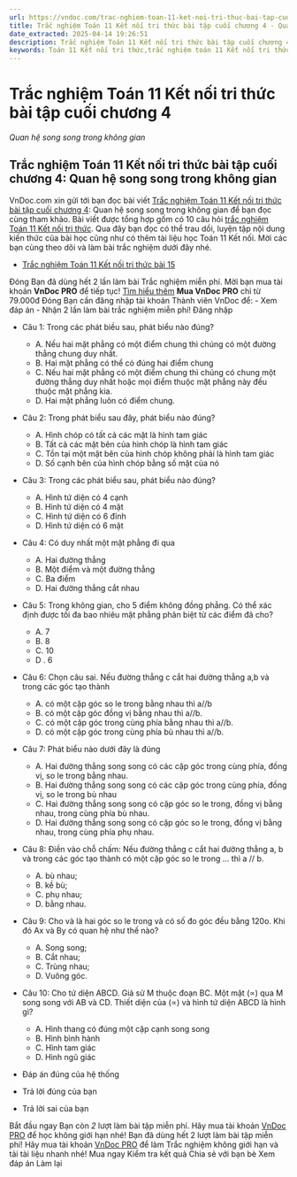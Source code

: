 ```yaml
---
url: https://vndoc.com/trac-nghiem-toan-11-ket-noi-tri-thuc-bai-tap-cuoi-chuong-4-316223
title: Trắc nghiệm Toán 11 Kết nối tri thức bài tập cuối chương 4 - Quan hệ song song trong không gian - VnDoc.com
date_extracted: 2025-04-14 19:26:51
description: Trắc nghiệm Toán 11 Kết nối tri thức bài tập cuối chương 4: Quan hệ song song trong không gian được VnDoc.com sưu tầm và xin gửi tới bạn đọc cùng tham khảo.
keywords: Toán 11 Kết nối tri thức,trắc nghiệm toán 11 Kết nối tri thức,toán lớp 11 Kết nối tri thức,trắc nghiệm toán 11 kết nối,toán 11 kết nối,trắc nghiệm toán 11,trắc nghiệm toán 11 kết nối tri thức bài tập cuối chương 4,Trắc nghiệm Toán 11 Kết nối tri thức bài tập cuối chương 4 Quan hệ song song trong không gian,bài tập cuối chương 4 Quan hệ song song trong không gian,Quan hệ song song trong không gian
---
```


# Trắc nghiệm Toán 11 Kết nối tri thức bài tập cuối chương 4
 _Quan hệ song song trong không gian_
## Trắc nghiệm Toán 11 Kết nối tri thức bài tập cuối chương 4: Quan hệ song song trong không gian
VnDoc.com xin gửi tới bạn đọc bài viết [Trắc nghiệm Toán 11 Kết nối tri thức bài tập cuối chương 4](<https://vndoc.com/trac-nghiem-toan-11-ket-noi-tri-thuc-bai-tap-cuoi-chuong-4-316223>): Quan hệ song song trong không gian để bạn đọc cùng tham khảo.
Bài viết được tổng hợp gồm có 10 câu hỏi [trắc nghiệm Toán 11 Kết nối tri thức](<https://vndoc.com/test-mon-toan-lop11>). Qua đây bạn đọc có thể trau dồi, luyện tập nội dung kiến thức của bài học cũng như có thêm tài liệu học Toán 11 Kết nối. Mời các bạn cùng theo dõi và làm bài trắc nghiệm dưới đây nhé.
  * [Trắc nghiệm Toán 11 Kết nối tri thức bài 15](<https://vndoc.com/trac-nghiem-toan-11-ket-noi-tri-thuc-bai-15-316228>)

Đóng
Bạn đã dùng hết 2 lần làm bài Trắc nghiệm miễn phí. Mời bạn mua tài khoản **VnDoc PRO** để tiếp tục\! [Tìm hiểu thêm](</pro>)
**Mua VnDoc PRO** chỉ từ 79.000đ
Đóng
Bạn cần đăng nhập tài khoản Thành viên VnDoc để:
\- Xem đáp án
\- Nhận 2 lần làm bài trắc nghiệm miễn phí\!
Đăng nhập 
  * Câu 1:
Trong các phát biều sau, phát biểu nào đúng?
    * A. Nếu hai mặt phẳng có một điểm chung thì chúng có một đường thẳng chung duy nhất.
    * B. Hai mặt phẳng có thể có đúng hai điểm chung
    * C. Nếu hai mặt phẳng có một điểm chung thì chúng có chung một đường thẳng duy nhất hoặc mọi điểm thuộc mặt phẳng này đều thuộc mặt phẳng kia.
    * D. Hai mặt phẳng luôn có điểm chung.
  * Câu 2:
Trong phát biểu sau đây, phát biểu nào đúng?
    * A. Hình chóp có tất cả các mặt là hình tam giác
    * B. Tất cả các mặt bên của hình chóp là hình tam giác
    * C. Tồn tại một mặt bên của hình chóp không phải là hình tam giác
    * D. Số cạnh bên của hình chóp bằng số mặt của nó
  * Câu 3:
Trong các phát biểu sau, phát biểu nào đúng?
    * A. Hình tứ diện có 4 cạnh
    * B. Hình tứ diện có 4 mặt
    * C. Hình tứ diện có 6 đỉnh
    * D. Hình tứ diện có 6 mặt
  * Câu 4:
Có duy nhất một mặt phẳng đi qua
    * A. Hai đường thẳng
    * B. Một điểm và một đường thẳng
    * C. Ba điểm
    * D. Hai đường thẳng cắt nhau
  * Câu 5:
Trong không gian, cho 5 điểm không đồng phẳng. Có thể xác định được tối đa bao nhiêu mặt phẳng phân biệt từ các điểm đã cho?
    * A. 7
    * B. 8
    * C. 10
    * D . 6
  * Câu 6:
Chọn câu sai. Nếu đường thẳng c cắt hai đường thẳng a,b và trong các góc tạo thành
    * A. có một cặp góc so le trong bằng nhau thì a//b
    * B. có một cặp góc đồng vị bằng nhau thì a//b.
    * C. có một cặp góc trong cùng phía bằng nhau thì a//b.
    * D. có một cặp góc trong cùng phía bù nhau thì a//b.
  * Câu 7:
Phát biểu nào dưới đây là đúng
    * A. Hai đường thẳng song song có các cặp góc trong cùng phía, đồng vị, so le trong bằng nhau.
    * B. Hai đường thẳng song song có các cặp góc trong cùng phía, đồng vị, so le trong bù nhau
    * C. Hai đường thẳng song song có cặp góc so le trong, đồng vị bằng nhau, trong cùng phía bù nhau.
    * D. Hai đường thẳng song song có cặp góc so le trong, đồng vị bằng nhau, trong cùng phía phụ nhau.
  * Câu 8:
Điền vào chỗ chấm: Nếu đường thẳng c cắt hai đường thẳng a, b và trong các góc tạo thành có một cặp góc so le trong … thì a // b.
    * A. bù nhau;
    * B. kề bù;
    * C. phụ nhau;
    * D. bằng nhau.
  * Câu 9:
Cho và là hai góc so le trong và có số đo góc đều bằng 120o. Khi đó Ax và By có quan hệ như thế nào?
    * A. Song song;
    * B. Cắt nhau;
    * C. Trùng nhau;
    * D. Vuông góc.
  * Câu 10:
Cho tứ diện ABCD. Giả sử M thuộc đoạn BC. Một mặt \(∝\) qua M song song với AB và CD. Thiết diện của \(∝\) và hình tứ diện ABCD là hình gì?
    * A. Hình thang có đúng một cặp cạnh song song
    * B. Hình bình hành
    * C. Hình tam giác
    * D. Hình ngũ giác

  * Đáp án đúng của hệ thống
  * Trả lời đúng của bạn
  * Trả lời sai của bạn

Bắt đầu ngay
Bạn còn _2_ lượt làm bài tập miễn phí. Hãy mua tài khoản [VnDoc PRO](</pro>) để học không giới hạn nhé\!  Bạn đã dùng hết 2 lượt làm bài tập miễn phí\! Hãy mua tài khoản [VnDoc PRO](</pro>) để làm Trắc nghiệm không giới hạn và tải tài liệu nhanh nhé\!  Mua ngay
Kiểm tra kết quả Chia sẻ với bạn bè Xem đáp án Làm lại

